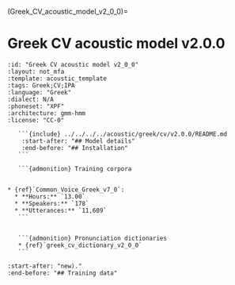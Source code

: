 
(Greek_CV_acoustic_model_v2_0_0)=
# Greek CV acoustic model v2.0.0

``````{acoustic} Greek CV acoustic model v2.0.0
:id: "Greek CV acoustic model v2_0_0"
:layout: not_mfa
:template: acoustic_template
:tags: Greek;CV;IPA
:language: "Greek"
:dialect: N/A
:phoneset: "XPF"
:architecture: gmm-hmm
:license: "CC-0"

   ```{include} ../../../../acoustic/greek/cv/v2.0.0/README.md
    :start-after: "## Model details"
    :end-before: "## Installation"
   ```

   ```{admonition} Training corpora


* {ref}`Common_Voice_Greek_v7_0`:
  * **Hours:** `13.00`
  * **Speakers:** `178`
  * **Utterances:** `11,609`
   ```


   ```{admonition} Pronunciation dictionaries
   * {ref}`greek_cv_dictionary_v2_0_0`
   ```
``````

```{include} ../../../../acoustic/greek/cv/v2.0.0/README.md
:start-after: "new)."
:end-before: "## Training data"
```
